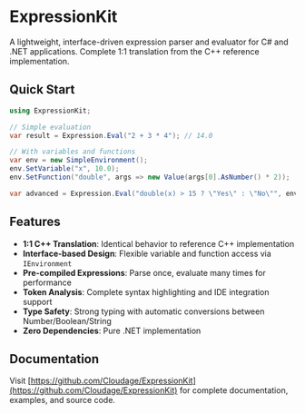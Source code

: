 # ExpressionKit

A lightweight, interface-driven expression parser and evaluator for C# and .NET applications. Complete 1:1 translation from the C++ reference implementation.

## Quick Start

```csharp
using ExpressionKit;

// Simple evaluation
var result = Expression.Eval("2 + 3 * 4"); // 14.0

// With variables and functions
var env = new SimpleEnvironment();
env.SetVariable("x", 10.0);
env.SetFunction("double", args => new Value(args[0].AsNumber() * 2));

var advanced = Expression.Eval("double(x) > 15 ? \"Yes\" : \"No\"", env); // "Yes"
```

## Features

- **1:1 C++ Translation**: Identical behavior to reference C++ implementation
- **Interface-based Design**: Flexible variable and function access via `IEnvironment`
- **Pre-compiled Expressions**: Parse once, evaluate many times for performance
- **Token Analysis**: Complete syntax highlighting and IDE integration support
- **Type Safety**: Strong typing with automatic conversions between Number/Boolean/String
- **Zero Dependencies**: Pure .NET implementation

## Documentation

Visit [https://github.com/Cloudage/ExpressionKit](https://github.com/Cloudage/ExpressionKit) for complete documentation, examples, and source code.